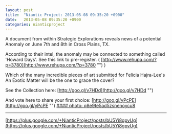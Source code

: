 ```yaml
---
layout: post
title:  "Niantic Project: 2013-05-08 09:35:20 +0900"
date:   2013-05-08 09:35:20 +0900
categories: nianticproject
---
```

A document from within Strategic Explorations reveals news of a potential Anomaly on June 7th and 8th in Cross Plains, TX.

According to their intel, the anomaly may be connected to something called 'Howard Days'. See this link to pre-register. ( [http://www.rehupa.com/?p=3780](http://www.rehupa.com/?p=3780 "") )

Which of the many incredible pieces of art submitted for Felicia Hajra-Lee's An Exotic Matter will be the one to grace the cover?

See the Collection here: [http://goo.gl/v7HDd](http://goo.gl/v7HDd "")

And vote here to share your first choice: [http://goo.gl/yPcPE](http://goo.gl/yPcPE "")
[#### photo: q8e9te5ad5zsnenoycu8](https://lh4.googleusercontent.com/-otM2NW4X0tM/UYmdvk9QEPI/AAAAAAAAcw8/FWspD9LfUGE/w1200-h1553/REH.jpg "")
- - -
[https://plus.google.com/+NianticProject/posts/bU5Yi8gpvUg](https://plus.google.com/+NianticProject/posts/bU5Yi8gpvUg)

